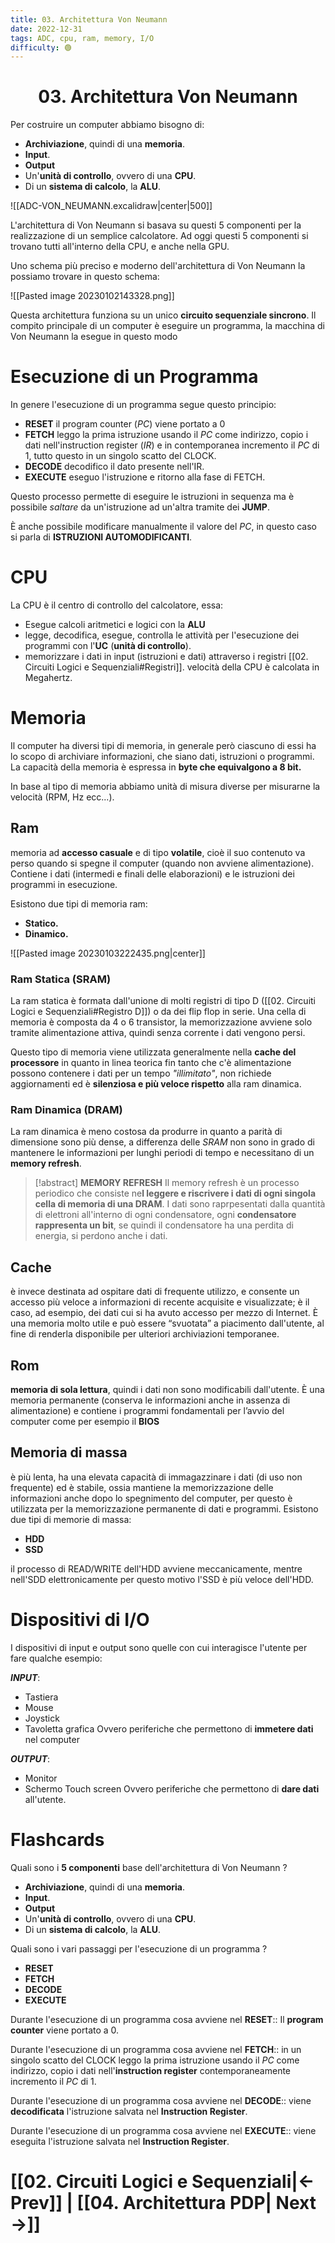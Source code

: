 ```yaml
---
title: 03. Architettura Von Neumann
date: 2022-12-31
tags: ADC, cpu, ram, memory, I/O
difficulty: 🟢
---
```


<h1  style="text-align: center;">  03. Architettura Von Neumann </h1> 

Per costruire un computer abbiamo bisogno di:
- **Archiviazione**, quindi di una **memoria**.
- **Input**.
- **Output**
- Un'**unità di controllo**, ovvero di una **CPU**.
- Di un **sistema di calcolo**, la **ALU**.

![[ADC-VON_NEUMANN.excalidraw|center|500]]

L'architettura di Von Neumann si basava su questi 5 componenti per la realizzazione di un semplice calcolatore.
Ad oggi questi 5 componenti si trovano tutti all'interno della CPU, e anche nella GPU.

Uno schema più preciso e moderno dell'architettura di Von Neumann la possiamo trovare in questo schema:

![[Pasted image 20230102143328.png]]


Questa architettura funziona su un unico **circuito sequenziale sincrono**.
Il compito principale di un computer è eseguire un programma, la macchina di Von Neumann la esegue in questo modo


# Esecuzione di un Programma

In genere l'esecuzione di un programma segue questo principio:

- **RESET** il program counter (*PC*) viene portato a 0
- **FETCH** leggo la prima istruzione usando il *PC* come indirizzo, copio i dati nell'instruction register (*IR*) e in contemporanea incremento il *PC* di 1, tutto questo in un singolo scatto del CLOCK.
- **DECODE** decodifico il dato presente nell'IR.
- **EXECUTE** eseguo l'istruzione e ritorno alla fase di FETCH.

Questo processo permette di eseguire le istruzioni in sequenza ma è possibile *saltare* da un'istruzione ad un'altra tramite dei **JUMP**.

È anche possibile modificare manualmente il valore del *PC*, in questo caso si parla di **ISTRUZIONI AUTOMODIFICANTI**.


# CPU

La CPU è il centro di controllo del calcolatore, essa:
- Esegue calcoli aritmetici e logici con la **ALU**
- legge, decodifica, esegue, controlla le attività per l'esecuzione dei programmi con l'**UC** (**unità di controllo**).
- memorizzare i dati in input (istruzioni e dati) attraverso i registri [[02. Circuiti Logici e Sequenziali#Registri]].
 velocità della CPU è calcolata in Megahertz.


# Memoria

Il computer ha diversi tipi di memoria, in generale però ciascuno di essi ha lo scopo di archiviare informazioni, che siano dati, istruzioni o programmi.
La capacità della memoria è espressa in **byte che equivalgono a 8 bit.**

In base al tipo di memoria abbiamo unità di misura diverse per misurarne la velocità  (RPM, Hz ecc...).

## Ram

memoria ad **accesso casuale** e di tipo **volatile**, cioè il suo contenuto va perso quando si spegne il computer (quando non avviene alimentazione). Contiene i dati (intermedi e finali delle elaborazioni) e le istruzioni dei programmi in esecuzione.

Esistono due tipi di memoria ram:
- **Statico.**
- **Dinamico.**

![[Pasted image 20230103222435.png|center]]

### Ram Statica (SRAM)

La ram statica è formata dall'unione di molti registri di tipo D ([[02. Circuiti Logici e Sequenziali#Registro D]]) o da dei flip flop in serie.
Una cella di memoria è composta da 4 o 6 transistor, la memorizzazione avviene solo tramite alimentazione attiva, quindi senza corrente i dati vengono persi.

Questo tipo di memoria viene utilizzata generalmente nella **cache del processore** in quanto in linea teorica fin tanto che c'è alimentazione possono contenere i dati per un tempo *"illimitato"*, non richiede aggiornamenti ed è **silenziosa e più veloce rispetto** alla ram dinamica.

### Ram Dinamica (DRAM)

La ram dinamica è meno costosa da produrre in quanto a parità di dimensione sono più dense, a differenza delle *SRAM* non sono in grado di mantenere le informazioni per lunghi periodi di tempo e necessitano di un **memory refresh**.

> [!abstract] **MEMORY REFRESH**
> Il memory refresh è un processo periodico che consiste ne**l leggere e riscrivere i dati di ogni singola cella di memoria di una DRAM**.
> I dati sono raprpesentati dalla quantità di elettroni all'interno di ogni condensatore, ogni **condensatore rappresenta un bit**, se quindi il condensatore ha una perdita di energia, si perdono anche i dati.


## Cache

è invece destinata ad ospitare dati di frequente utilizzo, e consente un accesso più veloce a informazioni di recente acquisite e visualizzate; è il caso, ad esempio, dei dati cui si ha avuto accesso per mezzo di Internet. È una memoria molto utile e può essere “svuotata” a piacimento dall'utente, al fine di renderla disponibile per ulteriori archiviazioni temporanee.

## Rom

**memoria di sola lettura**, quindi i dati non sono modificabili dall'utente. È una memoria permanente (conserva le informazioni anche in assenza di alimentazione) e contiene i programmi fondamentali per l’avvio del computer come per esempio il **BIOS**


## Memoria di massa

è più lenta, ha una elevata capacità di immagazzinare i dati (di uso non frequente) ed è stabile, ossia mantiene la memorizzazione delle informazioni anche dopo lo spegnimento del computer, per questo è utilizzata per la memorizzazione permanente di dati e programmi.
Esistono due tipi di memorie di massa:
- **HDD** 
- **SSD**

il processo di READ/WRITE dell'HDD avviene meccanicamente, mentre nell'SDD elettronicamente per questo motivo l'SSD è più veloce dell'HDD.


# Dispositivi di I/O

I dispositivi di input e output sono quelle con cui interagisce l'utente per fare qualche esempio:

***INPUT***:
- Tastiera
- Mouse
- Joystick
- Tavoletta grafica
Ovvero periferiche che permettono di **immetere dati** nel computer

***OUTPUT***:
- Monitor
- Schermo Touch screen
Ovvero periferiche che permettono di **dare dati** all'utente.




# Flashcards

Quali sono i **5 componenti** base dell'architettura di Von Neumann
?
- **Archiviazione**, quindi di una **memoria**.
- **Input**.
- **Output**
- Un'**unità di controllo**, ovvero di una **CPU**.
- Di un **sistema di calcolo**, la **ALU**.

Quali sono i vari passaggi per l'esecuzione di un programma
?
- **RESET**
- **FETCH**
- **DECODE**
- **EXECUTE**

Durante l'esecuzione di un programma cosa avviene nel **RESET**:: Il **program counter** viene portato a $0$.

Durante l'esecuzione di un programma cosa avviene nel **FETCH**::  in un singolo scatto del CLOCK leggo la prima istruzione usando il *PC* come indirizzo, copio i dati nell'**instruction register** contemporaneamente incremento il *PC* di 1.

Durante l'esecuzione di un programma cosa avviene nel **DECODE**:: viene **decodificata** l'istruzione salvata nel  **Instruction Register**.

Durante l'esecuzione di un programma cosa avviene nel **EXECUTE**:: viene eseguita l'istruzione salvata nel  **Instruction Register**.


# [[02. Circuiti Logici e Sequenziali|← Prev]] | [[04. Architettura PDP| Next →]]

